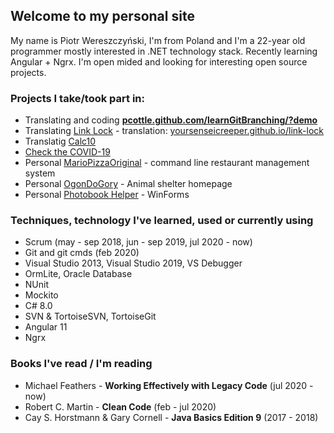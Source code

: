 ## Welcome to my personal site

My name is Piotr Wereszczyński, I'm from Poland and I'm a 22-year old programmer mostly interested in .NET technology stack. Recently learning Angular + Ngrx. I'm open mided and looking for interesting open source projects.

### Projects I take/took part in:
- Translating and coding **[pcottle.github.com/learnGitBranching/?demo](pcottle.github.com/learnGitBranching/?demo)**
- Translating [Link Lock](https://github.com/jstrieb/link-lock) - translation: [yoursenseicreeper.github.io/link-lock](yoursenseicreeper.github.io/link-lock)
- Translatig [Calc10](https://github.com/JustAeris/Calc10)
- [Check the COVID-19](https://github.com/Shaidel/Check-the-COVID-19)
- Personal [MarioPizzaOriginal](https://github.com/YourSenseiCreeper/MarioPizzaOriginal) - command line restaurant management system
- Personal [OgonDoGory](https://github.com/YourSenseiCreeper/OgonDoGory) - Animal shelter homepage
- Personal [Photobook Helper](https://github.com/YourSenseiCreeper/PhotobookHelper) - WinForms
### Techniques, technology I've learned, used or currently using
- Scrum (may - sep 2018, jun - sep 2019, jul 2020 - now)
- Git and git cmds (feb 2020)
- Visual Studio 2013, Visual Studio 2019, VS Debugger
- OrmLite, Oracle Database
- NUnit
- Mockito
- C# 8.0
- SVN & TortoiseSVN, TortoiseGit
- Angular 11
- Ngrx

### Books I've read / I'm reading
- Michael Feathers - **Working Effectively with Legacy Code** (jul 2020 - now)
- Robert C. Martin - **Clean Code** (feb - jul 2020)
- Cay S. Horstmann & Gary Cornell - **Java Basics Edition 9** (2017 - 2018)
